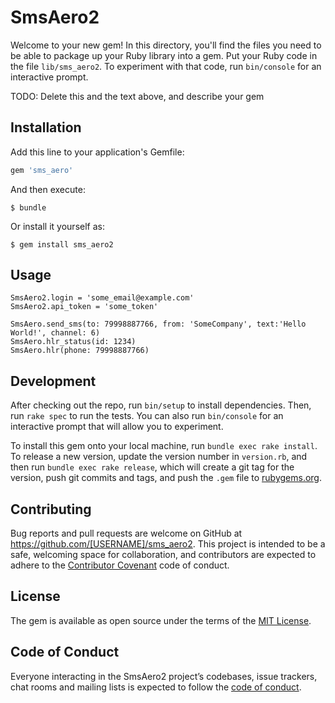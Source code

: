 # SmsAero2

Welcome to your new gem! In this directory, you'll find the files you need to be able to package up your Ruby library into a gem. Put your Ruby code in the file `lib/sms_aero2`. To experiment with that code, run `bin/console` for an interactive prompt.

TODO: Delete this and the text above, and describe your gem

## Installation

Add this line to your application's Gemfile:

```ruby
gem 'sms_aero'
```

And then execute:

    $ bundle

Or install it yourself as:

    $ gem install sms_aero2

## Usage

```
SmsAero2.login = 'some_email@example.com'
SmsAero2.api_token = 'some_token'

SmsAero.send_sms(to: 79998887766, from: 'SomeCompany', text:'Hello World!', channel: 6)
SmsAero.hlr_status(id: 1234)
SmsAero.hlr(phone: 79998887766)

```
## Development

After checking out the repo, run `bin/setup` to install dependencies. Then, run `rake spec` to run the tests. You can also run `bin/console` for an interactive prompt that will allow you to experiment.

To install this gem onto your local machine, run `bundle exec rake install`. To release a new version, update the version number in `version.rb`, and then run `bundle exec rake release`, which will create a git tag for the version, push git commits and tags, and push the `.gem` file to [rubygems.org](https://rubygems.org).

## Contributing

Bug reports and pull requests are welcome on GitHub at https://github.com/[USERNAME]/sms_aero2. This project is intended to be a safe, welcoming space for collaboration, and contributors are expected to adhere to the [Contributor Covenant](http://contributor-covenant.org) code of conduct.

## License

The gem is available as open source under the terms of the [MIT License](https://opensource.org/licenses/MIT).

## Code of Conduct

Everyone interacting in the SmsAero2 project’s codebases, issue trackers, chat rooms and mailing lists is expected to follow the [code of conduct](https://github.com/[USERNAME]/sms_aero2/blob/master/CODE_OF_CONDUCT.md).
